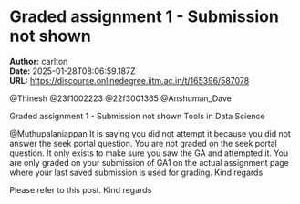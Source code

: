 # Graded assignment 1 - Submission not shown

**Author:** carlton  
**Date:** 2025-01-28T08:06:59.187Z  
**URL:** https://discourse.onlinedegree.iitm.ac.in/t/165396/587078

@Thinesh @23f1002223 @22f3001365 @Anshuman_Dave




Graded assignment 1 - Submission not shown Tools in Data Science


@Muthupalaniappan 
It is saying you did not attempt it because you did not answer the seek portal question. 
You are not graded on the seek portal question. It only exists to make sure you saw the GA and attempted it. You are only graded on your submission of GA1 on the actual assignment page where your last saved submission is used for grading. 
Kind regards
  

Please refer to this post.
Kind regards
